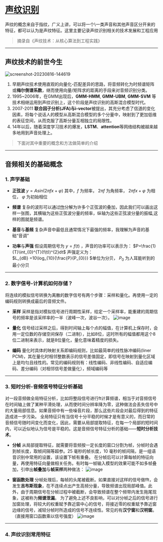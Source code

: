 # [声纹识别](https://github.com/iLovEing/notebook/issues/23)

声纹的概念来自于指纹，广义上讲，可以将一个\一类声音和其他声音区分开来的特征，都可以认为是声纹特征。这里主要记录声纹识别相关的技术发展和工程应用
> 摘录自《声纹技术：从核心算法到工程实践》



---

## 声纹技术的前世今生
![screenshot-20230816-144619](https://github.com/iLovEing/notebook/assets/109459299/ba823866-098f-44f7-bd54-a911daf3d3c7)

1. 早期声纹技术使用直观的向量化-匹配差异的思路，将音频转化为时频谱矩阵或**梅尔倒谱系数**，继而使用向量/矩阵求的距离的手段来对音频识别分类。
2. 1995~2006年，在GMM出现后，**GMM-HMM**, **GMM-UBM**, **GMM-SVM** 等技术相继运用到声纹识别上，这个阶段是声纹识别的高斯混合模型时代。
3. 2007-2011 **联合因子分析(JFA)**与**i-vector**被提出，其充分考虑了信道的变化因素，将每个说话人的模型从高斯混合模型的多个分量中，映射到了更加低维的表征空间，从而克服了高斯分量互相独立的局限性。
4. 14年以后，随着深度学习技术的爆发，**LSTM**、**attention**等网络结构被越来越多地用到声音处理上。

> 下面对其中重要的概念和方法做简单的介绍

---

## 音频相关的基础概念

### 1. 声学基础
- **正弦波**
$y = Asin(2\pi fx + \varphi )$
其中，*f* 为频率，  $2\pi f$ 为角频率， $2\pi fx + \varphi$ 为相位， $\varphi$ 为初始相位

- **频谱**
复杂的波形可以通过[fft](https://github.com/iLovEing/notebook/issues/11)分解为许多个正弦波的叠加，因此我们可以画出这样一张图，其横轴为这些正弦波分量的频率，纵轴为这些正弦波分量的振幅,这样的图就是频谱。

- **基音**与**基频**
复杂声音中最低且通常情况下最强的频率，我理解为声音的基础“音调”

- **功率**与**声强**
假设周期信号为 $y=f(t)$ ，声音的功率可以表示为：
$P=\frac{1}{T}\int_{0}^{T}(f(t))^{2}dt$
声强定义为：  
$L_{dB} =10\log_{10}{\frac{P}{P_{0}}} $单位为分贝， $P_{0}$ 为人耳能听到的最小分贝

---

### 2. 数字信号-计算机如何存储？
将连续的模拟信号转换为离散的数字信号有两个步骤：采样和量化。再使用一定的编码规则转换成最后的音频文件。

- **采样**
采样是指对模拟信号进行周期性采样，给定一个采样率，能重建的周期信号的频率是该采样率的一半（波峰一次，波谷一次）。
![image](https://github.com/iLovEing/notebook/assets/109459299/a6e8c7b4-ded7-41bf-8912-4e50e6ac43df)

- **量化**
信号经过采样之后，得到时间轴上每个点的幅值，在计算机上保存时，会用一定位数的存储空间保存（二进制），比如8位，这时所有的幅值都用这个8位二进制来表示，就是8位量化，量化意味着精度的损失。

- **编码**
量化时具体的映射关系即编码规则，比如最简单的线性脉冲编码(liner PCM)，其在量化时相邻整数表示的信号差值固定，即信号在映射到量化区域上是均匀且线性的。常见的编码规则有：线性编码、非线性编码、自适应编码、差分编码（对相邻信号差做量化），频域编码等

---

### 3. 短时分析-音频信号特征分析基础
对一段音频做全局特征分析，比如将整段信号进行ft计算频谱，相当于对音频信号在时间轴上做了某种平滑处理，从而使时间分辨率降为零，这种做法会丢失信号中的大量局部信息。如果音频中有一些噪音片段，那么这些片段会对最后得到的特征造成进一步污染。
全局特征只有当信号十分平稳的时候才是有意义的，而日常的音频信号随时间变化而变化，因此，需要从局部提取特征，在每一个局部的短时间内，可以近似地认为信号是平稳的。这是音频信号特征分析的基础——**短时分析技术**。

- **分帧**
从局部提取特征，就需要将音频按一定长度的窗口分割为帧，分帧时会遇到帧长度，取帧间隔等超参。25 毫秒的帧长度，10 毫秒的帧间隔，是一组语音识别中常用的设置，该设置下帧有重叠。
在分帧后可以计算每帧的特征向量，再使用特征向量做相关任务。有时每一帧输入模型的效果可能不如多帧叠加，引申出**帧叠加**与**帧采样**两种做法：
![image](https://github.com/iLovEing/notebook/assets/109459299/fa302c27-f909-4fbe-aa89-a2dc84e1c3da)

- **窗函数处理**
分帧处理后，每帧的头尾被截断。如果直接对这样的信号做fft，会发生**吉布斯现象**，在不连续点出产生高频分量，导致频谱出现局部峰值。此外，由于周期信号在分帧过程中被截断，会导致频谱在整个频带内发生拖尾现象，这被称为**频谱泄漏**。
为了避免上述不良影响，可以对分帧之后的信号进行加窗处理，将较大的权重赋予靠近窗中心的信号，将接近零的权重赋予靠近窗边缘的信号，减轻分帧时所造成的信号不连续性。常见的有**汉宁窗**和**汉明窗**。（直接用窗口函数乘以信号强度）
![image](https://github.com/iLovEing/notebook/assets/109459299/6ebbc4c5-09c8-4687-b4b8-a330af1b1e56)

---

### 4. 声纹识别常用特征
